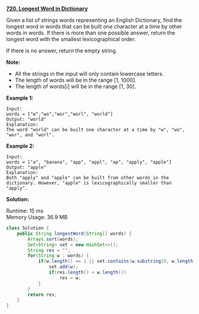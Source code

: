 **[720. Longest Word in Dictionary](https://leetcode.com/problems/longest-word-in-dictionary/)**

Given a list of strings words representing an English Dictionary, find the longest word in words that can be built one character at a time by other words in words. If there is more than one possible answer, return the longest word with the smallest lexicographical order.

If there is no answer, return the empty string.


**Note:**

* All the strings in the input will only contain lowercase letters.
* The length of words will be in the range [1, 1000].
* The length of words[i] will be in the range [1, 30].

**Example 1:**

```
Input: 
words = ["w","wo","wor","worl", "world"]
Output: "world"
Explanation: 
The word "world" can be built one character at a time by "w", "wo", "wor", and "worl".
```
 
**Example 2:**

```
Input: 
words = ["a", "banana", "app", "appl", "ap", "apply", "apple"]
Output: "apple"
Explanation: 
Both "apply" and "apple" can be built from other words in the dictionary. However, "apple" is lexicographically smaller than "apply".
```

**Solution:**

Runtime: 15 ms<br/>
Memory Usage: 36.9 MB

```java
class Solution {
    public String longestWord(String[] words) {
        Arrays.sort(words);
        Set<String> set = new HashSet<>();
        String res = "";
        for(String w : words) {
            if(w.length() == 1 || set.contains(w.substring(0, w.length() - 1))) {
                set.add(w);
                if(res.length() < w.length())
                    res = w;
            }
        }
        return res;
    }
}
```